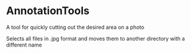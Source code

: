 # AnnotationTools
A tool for quickly cutting out the desired area on a photo

Selects all files in .jpg format and moves them to another directory with a different name
